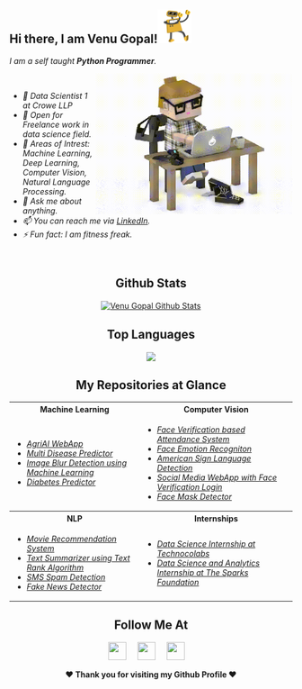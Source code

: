 ## Hi there, I am Venu Gopal!<img height="60" width="60" src="./assets/hi.gif" />
<i>I am a self taught <b>Python Programmer</b>.</i>
<i>
  
<img align="right" height="250" width="350" src="./assets/typing_man.gif" />
<br>
<ul>
        <li>🔭 Data Scientist 1 at Crowe LLP</li>
        <li>💼 Open for Freelance work in data science field.</li>
        <li>🤔 Areas of Intrest: Machine Learning, Deep Learning, Computer Vision, Natural Language Processing.</li>
        <li>💬 Ask me about anything.</li>
        <li>📫 You can reach me via <a target="_blank" href="https://linkedin.com/in/venugopalkadamba">LinkedIn</a>.</li>
        <li>⚡ Fun fact: I am fitness freak.</li>
      </ul>
</i>
<br/>

<div align="center">

## Github Stats
<a href="https://github.com/venugopalkadamba">
  <img align="center" alt="Venu Gopal Github Stats" src="https://github-readme-stats.vercel.app/api?username=venugopalkadamba&show_icons=true&theme=tokyonight">
</a>
</div>

<div align="center">

## Top Languages
<a href="https://github.com/venugopalkadamba">
  <img align="center" src="https://github-readme-stats.vercel.app/api/top-langs/?username=venugopalkadamba&theme=tokyonight&layout=compact">
</a>
 </div>


<div align="center">
  
## My Repositories at Glance
<table>
  <tr>
    <th>Machine Learning</th>
    <th>Computer Vision</th>
  </tr>
  <tr>
    <td> 
      <ul>
        <li><a target="_blank" href = "https://github.com/venugopalkadamba/AgriAI_WebApp"><i>AgriAI WebApp</i></a></li>
        <li><a target="_blank" href = "https://github.com/venugopalkadamba/Multi_Disease_Predictor"><i>Multi Disease Predictor</i></a></li> 
        <li><a target="_blank" href = "https://github.com/venugopalkadamba/Image-Blur-Detection"><i>Image Blur Detection using Machine Learning</i></a></li>
        <li><a target="_blank" href="https://github.com/venugopalkadamba/Diabetes_Predictor-AND-Web_App"><i>Diabetes Predictor</i></a></li>
      </ul> 
    </td>
    <td>
      <ul>
        <li><a target="_blank" href="https://github.com/venugopalkadamba/Face_Verification_based_Attendance_system"><i>Face Verification based Attendance System</i></a></li>
        <li><a target="_blank" href="https://github.com/venugopalkadamba/Face_Emotion_Recognition"><i>Face Emotion Recogniton</i></a></li>
        <li><a target="_blank" href="https://github.com/venugopalkadamba/Technocolabs-Data-Science-Internship"><i>American Sign Language Detection</i></a></li>
        <li><a target="_blank" href="https://github.com/venugopalkadamba/Social_Media_WebApp_with_FaceVerification_Login"><i>Social Media WebApp with Face Verification Login</i></a></li>
        <li><a target="_blank" href="https://github.com/venugopalkadamba/Face_Mask_Detector"><i>Face Mask Detector</i></a></li>
      </ul>
    </td>
  </tr>
  <tr>
    <th>NLP</th>
    <th>Internships</th>
  </tr>
  <tr>
    <td>
      <ul>
        <li><a target="_blank" href="https://github.com/venugopalkadamba/Movie-Recommendation-System-ML-React-Flask"><i>Movie Recommendation System</i></a></li>
        <li><a target="_blank" href="https://github.com/venugopalkadamba/Text_Summarizer_NLP_Project"><i>Text Summarizer using Text Rank Algorithm</i></a> </li>
        <li><a target="_blank" href="https://github.com/venugopalkadamba/SMS-Spam-Detector-WebApp"><i>SMS Spam Detection</i></a></li>
        <li><a target="_blank" href="https://github.com/venugopalkadamba/Fake_News_Detector"><i>Fake News Detector</i></a></li>
      </ul>
    </td>
    <td>
      <ul>
        <li><a target="_blank" href="https://github.com/venugopalkadamba/Technocolabs-Data-Science-Internship"><i>Data Science Internship at Technocolabs</i></a> </li>
        <li><a target="_blank" href="https://github.com/venugopalkadamba/The-Sparks-Foundation-Internship"><i>Data Science and Analytics Internship at The Sparks Foundation</i></a></li>
      </ul>
    </td>
  <tr>
</table>
</div>




<div align="center">

## Follow Me At
<a href="https://linkedin.com/in/venugopalkadamba"><img height="32" width="32" src="https://cdn-icons-png.flaticon.com/512/174/174857.png" /></a>&nbsp;&nbsp;&nbsp;&nbsp;
<a href="https://www.instagram.com/venugopal.1408/"><img height="32" width="32" src="https://upload.wikimedia.org/wikipedia/commons/thumb/e/e7/Instagram_logo_2016.svg/768px-Instagram_logo_2016.svg.png" /></a>&nbsp;&nbsp;&nbsp;&nbsp;
<a href="https://twitter.com/KadambaVenu"><img height="32" width="32" src="https://1000logos.net/wp-content/uploads/2017/06/Twitter-Logo.png" /></a>&nbsp;&nbsp;&nbsp;&nbsp;

</div>

<div align="center">
  
<b>❤️ Thank you for visiting my Github Profile ❤️</b>
</div>

